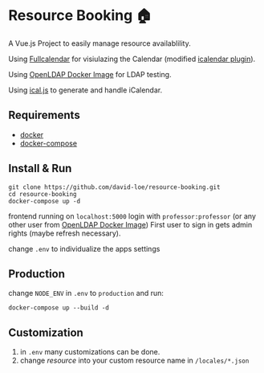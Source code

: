 # Resource Booking 🏠
A Vue.js Project to easily manage resource availablility.


Using [Fullcalendar](https://fullcalendar.io/) for visiulazing the Calendar (modified [icalendar plugin](https://github.com/fullcalendar/fullcalendar/tree/master/packages/icalendar)).

Using [OpenLDAP Docker Image](https://github.com/rroemhild/docker-test-openldap) for LDAP testing.

Using [ical.js](https://github.com/mozilla-comm/ical.js/) to generate and handle iCalendar.

## Requirements
- [docker](https://docs.docker.com/engine/install/)
- [docker-compose](https://docs.docker.com/compose/install/)

## Install & Run
```
git clone https://github.com/david-loe/resource-booking.git
cd resource-booking
docker-compose up -d
```
frontend running on `localhost:5000` login with `professor:professor` (or any other user from [OpenLDAP Docker Image](https://github.com/rroemhild/docker-test-openldap))
First user to sign in gets admin rights (maybe refresh necessary).

change `.env` to individualize the apps settings

## Production
change `NODE_ENV` in `.env` to `production` and run:
```
docker-compose up --build -d
```

## Customization

1. in `.env` many customizations can be done.
2. change *resource* into your custom resource name in `/locales/*.json`

